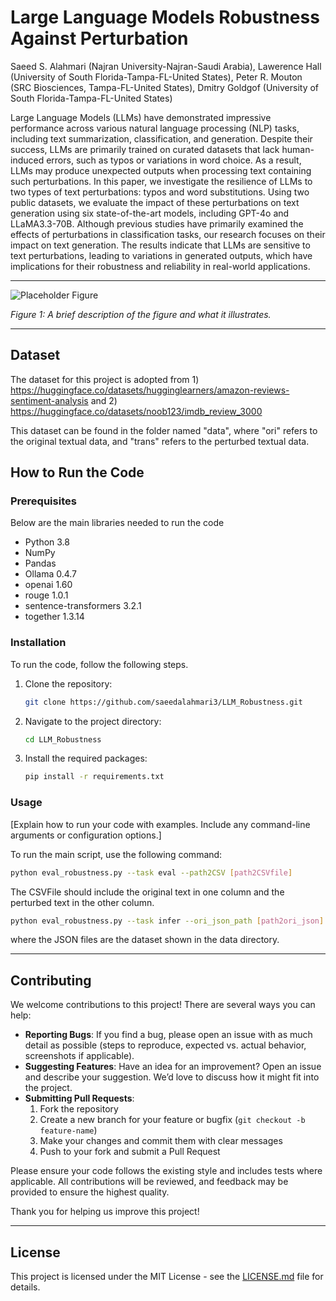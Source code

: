 # Large Language Models Robustness Against Perturbation

Saeed S. Alahmari (Najran University-Najran-Saudi Arabia), Lawerence Hall (University of South Florida-Tampa-FL-United States), Peter R. Mouton (SRC Biosciences, Tampa-FL-United States), Dmitry Goldgof (University of South Florida-Tampa-FL-United States)

Large Language Models (LLMs) have demonstrated impressive performance across various natural language processing (NLP) tasks, including text summarization, classification, and generation. Despite their success, LLMs are primarily trained on curated datasets that lack human-induced errors, such as typos or variations in word choice. As a result, LLMs may produce unexpected outputs when processing text containing such perturbations. In this paper, we investigate the resilience of LLMs to two types of text perturbations: typos and word substitutions. Using two public datasets, we evaluate the impact of these perturbations on text generation using six state-of-the-art models, including GPT-4o and LLaMA3.3-70B. Although previous studies have primarily examined the effects of perturbations in classification tasks, our research focuses on their impact on text generation. The results indicate that LLMs are sensitive to text perturbations, leading to variations in generated outputs, which have implications for their robustness and reliability in real-world applications.

---


![Placeholder Figure](https://via.placeholder.com/600x400.png?text=Your+Figure+Here)

*Figure 1: A brief description of the figure and what it illustrates.*

---
## Dataset
The dataset for this project is adopted from 1) https://huggingface.co/datasets/hugginglearners/amazon-reviews-sentiment-analysis    and 2) https://huggingface.co/datasets/noob123/imdb_review_3000

This dataset can be found in the folder named "data", where "ori" refers to the original textual data, and "trans" refers to the perturbed textual data.

## How to Run the Code

### Prerequisites

Below are the main libraries needed to run the code

- Python 3.8
- NumPy
- Pandas
- Ollama 0.4.7
- openai 1.60
- rouge 1.0.1
- sentence-transformers 3.2.1
- together 1.3.14

### Installation

To run the code, follow the following steps. 

1.  Clone the repository:
    ```bash
    git clone https://github.com/saeedalahmari3/LLM_Robustness.git
    ```
2.  Navigate to the project directory:
    ```bash
    cd LLM_Robustness
    ```
3.  Install the required packages:
    ```bash
    pip install -r requirements.txt
    ```

### Usage

[Explain how to run your code with examples. Include any command-line arguments or configuration options.]

To run the main script, use the following command:

```bash
python eval_robustness.py --task eval --path2CSV [path2CSVfile]
```
The CSVFile should include the original text in one column and the perturbed text in the other column. 

```bash
python eval_robustness.py --task infer --ori_json_path [path2ori_json] --trans_json_path [path2trans_json]
```


where the JSON files are the dataset shown in the data directory.

---

## Contributing

We welcome contributions to this project! There are several ways you can help:

- **Reporting Bugs**: If you find a bug, please open an issue with as much detail as possible (steps to reproduce, expected vs. actual behavior, screenshots if applicable).
- **Suggesting Features**: Have an idea for an improvement? Open an issue and describe your suggestion. We’d love to discuss how it might fit into the project.
- **Submitting Pull Requests**: 
  1. Fork the repository
  2. Create a new branch for your feature or bugfix (`git checkout -b feature-name`)
  3. Make your changes and commit them with clear messages
  4. Push to your fork and submit a Pull Request

Please ensure your code follows the existing style and includes tests where applicable. All contributions will be reviewed, and feedback may be provided to ensure the highest quality.

Thank you for helping us improve this project!

---

## License

This project is licensed under the MIT License - see the [LICENSE.md](LICENSE.md) file for details.
